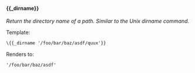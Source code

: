 #### \{{_dirname}}
_Return the directory name of a path. Similar to the Unix dirname command._

Template:

```html
\{{_dirname '/foo/bar/baz/asdf/quux'}}
```

Renders to:

```
'/foo/bar/baz/asdf'
```
